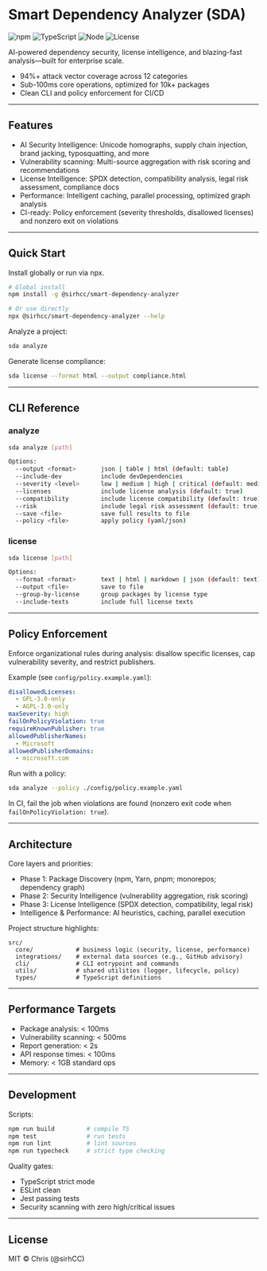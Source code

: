 # Smart Dependency Analyzer (SDA)

![npm](https://img.shields.io/npm/v/@sirhcc/smart-dependency-analyzer?color=blue)
![TypeScript](https://img.shields.io/badge/TypeScript-5.x-3178C6?logo=typescript&logoColor=white)
![Node](https://img.shields.io/badge/Node-%E2%89%A518-green)
![License](https://img.shields.io/badge/License-MIT-yellow)

AI-powered dependency security, license intelligence, and blazing-fast analysis—built for enterprise scale.

- 94%+ attack vector coverage across 12 categories
- Sub-100ms core operations, optimized for 10k+ packages
- Clean CLI and policy enforcement for CI/CD

---

## Features

- AI Security Intelligence: Unicode homographs, supply chain injection, brand jacking, typosquatting, and more
- Vulnerability scanning: Multi-source aggregation with risk scoring and recommendations
- License Intelligence: SPDX detection, compatibility analysis, legal risk assessment, compliance docs
- Performance: Intelligent caching, parallel processing, optimized graph analysis
- CI-ready: Policy enforcement (severity thresholds, disallowed licenses) and nonzero exit on violations

---

## Quick Start

Install globally or run via npx.

```bash
# Global install
npm install -g @sirhcc/smart-dependency-analyzer

# Or use directly
npx @sirhcc/smart-dependency-analyzer --help
```

Analyze a project:

```bash
sda analyze
```

Generate license compliance:

```bash
sda license --format html --output compliance.html
```

---

## CLI Reference

### analyze

```bash
sda analyze [path]

Options:
  --output <format>       json | table | html (default: table)
  --include-dev           include devDependencies
  --severity <level>      low | medium | high | critical (default: medium)
  --licenses              include license analysis (default: true)
  --compatibility         include license compatibility (default: true)
  --risk                  include legal risk assessment (default: true)
  --save <file>           save full results to file
  --policy <file>         apply policy (yaml/json)
```

### license

```bash
sda license [path]

Options:
  --format <format>       text | html | markdown | json (default: text)
  --output <file>         save to file
  --group-by-license      group packages by license type
  --include-texts         include full license texts
```

---

## Policy Enforcement

Enforce organizational rules during analysis: disallow specific licenses, cap vulnerability severity, and restrict publishers.

Example (see `config/policy.example.yaml`):

```yaml
disallowedLicenses:
  - GPL-3.0-only
  - AGPL-3.0-only
maxSeverity: high
failOnPolicyViolation: true
requireKnownPublisher: true
allowedPublisherNames:
  - Microsoft
allowedPublisherDomains:
  - microsoft.com
```

Run with a policy:

```bash
sda analyze --policy ./config/policy.example.yaml
```

In CI, fail the job when violations are found (nonzero exit code when `failOnPolicyViolation: true`).

---

## Architecture

Core layers and priorities:

- Phase 1: Package Discovery (npm, Yarn, pnpm; monorepos; dependency graph)
- Phase 2: Security Intelligence (vulnerability aggregation, risk scoring)
- Phase 3: License Intelligence (SPDX detection, compatibility, legal risk)
- Intelligence & Performance: AI heuristics, caching, parallel execution

Project structure highlights:

```text
src/
  core/            # business logic (security, license, performance)
  integrations/    # external data sources (e.g., GitHub advisory)
  cli/             # CLI entrypoint and commands
  utils/           # shared utilities (logger, lifecycle, policy)
  types/           # TypeScript definitions
```

---

## Performance Targets

- Package analysis: < 100ms
- Vulnerability scanning: < 500ms
- Report generation: < 2s
- API response times: < 100ms
- Memory: < 1GB standard ops

---

## Development

Scripts:

```bash
npm run build         # compile TS
npm test              # run tests
npm run lint          # lint sources
npm run typecheck     # strict type checking
```

Quality gates:

- TypeScript strict mode
- ESLint clean
- Jest passing tests
- Security scanning with zero high/critical issues

---

## License

MIT © Chris (@sirhCC)
